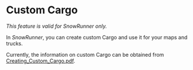 # Custom Cargo

*This feature is valid for SnowRunner only.*

In *SnowRunner*, you can create custom Cargo and use it for your maps and trucks.

Currently, the information on custom Cargo can be obtained from [Creating_Custom_Cargo.pdf](./Creating_Custom_Cargo.pdf).